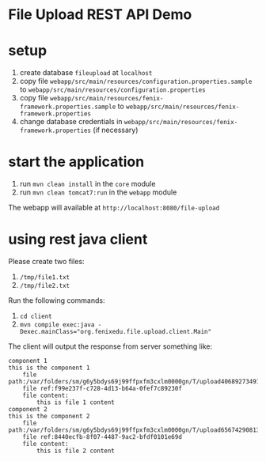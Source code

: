 # File Upload REST API Demo

# setup

1. create database `fileupload` at `localhost`
2. copy file `webapp/src/main/resources/configuration.properties.sample` to `webapp/src/main/resources/configuration.properties`
3. copy file `webapp/src/main/resources/fenix-framework.properties.sample` to `webapp/src/main/resources/fenix-framework.properties`
4. change database credentials in `webapp/src/main/resources/fenix-framework.properties` (if necessary)

# start the application

1. run `mvn clean install` in the `core` module
2. run `mvn clean tomcat7:run` in the `webapp` module

The webapp will available at `http://localhost:8080/file-upload`

# using rest java client

Please create two files: 

1. `/tmp/file1.txt`
2. `/tmp/file2.txt`

Run the following commands:

1. `cd client`
2. `mvn compile exec:java -Dexec.mainClass="org.fenixedu.file.upload.client.Main"`

The client will output the response from server something like:
```
component 1
this is the component 1
    file path:/var/folders/sm/g6y5bdys69j99ffpxfm3cxlm0000gn/T/upload4068927349132980535.tmp
    file ref:f99e237f-c728-4d13-b64a-0fef7c89230f
    file content:
        this is file 1 content
component 2
this is the component 2
    file path:/var/folders/sm/g6y5bdys69j99ffpxfm3cxlm0000gn/T/upload6567429081364978904.tmp
    file ref:8440ecfb-8f07-4487-9ac2-bfdf0101e69d
    file content:
        this is file 2 content
```
